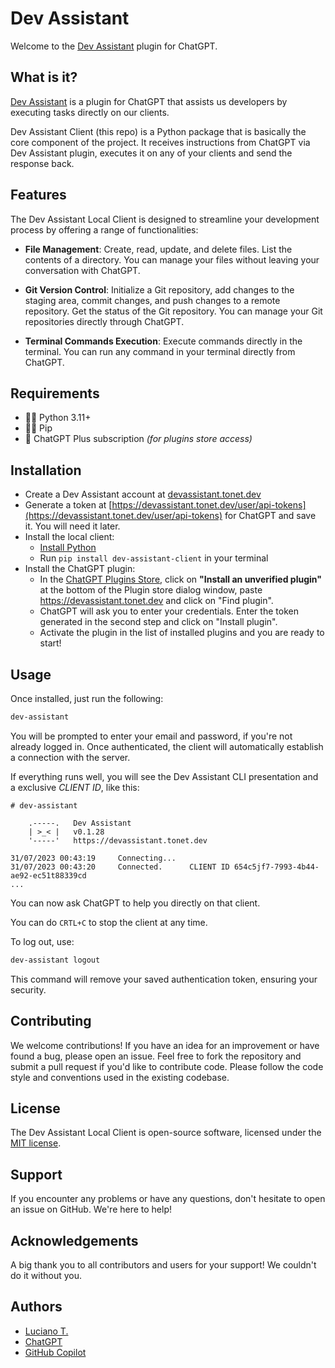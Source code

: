 # Dev Assistant

Welcome to the [Dev Assistant](https://devassistant.tonet.dev) plugin for ChatGPT.

## What is it?

[Dev Assistant](https://devassistant.tonet.dev) is a plugin for ChatGPT that assists us developers by executing tasks directly on our clients.

Dev Assistant Client (this repo) is a Python package that is basically the core component of the project. It receives instructions from ChatGPT via Dev Assistant plugin, executes it on any of your clients and send the response back.

## Features

The Dev Assistant Local Client is designed to streamline your development process by offering a range of functionalities:

- **File Management**: Create, read, update, and delete files. List the contents of a directory. You can manage your files without leaving your conversation with ChatGPT.

- **Git Version Control**: Initialize a Git repository, add changes to the staging area, commit changes, and push changes to a remote repository. Get the status of the Git repository. You can manage your Git repositories directly through ChatGPT.

- **Terminal Commands Execution**: Execute commands directly in the terminal. You can run any command in your terminal directly from ChatGPT.

## Requirements

- 👌🏼 Python 3.11+
- 👌🏼 Pip
- 💸 ChatGPT Plus subscription _(for plugins store access)_

## Installation

- Create a Dev Assistant account at [devassistant.tonet.dev](https://devassistant.tonet.dev)
- Generate a token at [https://devassistant.tonet.dev/user/api-tokens](https://devassistant.tonet.dev/user/api-tokens) for ChatGPT and save it. You will need it later.
- Install the local client:
  - [Install Python](https://www.python.org/downloads/)
  - Run `pip install dev-assistant-client` in your terminal
- Install the ChatGPT plugin:
  - In the [ChatGPT Plugins Store](https://chat.openai.com/plugins), click on **"Install an unverified plugin"** at the bottom of the Plugin store dialog window, paste <https://devassistant.tonet.dev> and click on "Find plugin".
  - ChatGPT will ask you to enter your credentials. Enter the token generated in the second step and click on "Install plugin".
  - Activate the plugin in the list of installed plugins and you are ready to start!

## Usage

Once installed, just run the following:

```bash
dev-assistant
```

You will be prompted to enter your email and password, if you're not already logged in. Once authenticated, the client will automatically establish a connection with the server.

If everything runs well, you will see the Dev Assistant CLI presentation and a exclusive _CLIENT ID_, like this:

```
# dev-assistant

    .-----.   Dev Assistant
    | >_< |   v0.1.28
    '-----'   https://devassistant.tonet.dev

31/07/2023 00:43:19     Connecting...
31/07/2023 00:43:20     Connected.      CLIENT ID 654c5jf7-7993-4b44-ae92-ec51t88339cd
...
```

You can now ask ChatGPT to help you directly on that client.

You can do `CRTL+C` to stop the client at any time.

To log out, use:

```bash
dev-assistant logout
```

This command will remove your saved authentication token, ensuring your security.

## Contributing

We welcome contributions! If you have an idea for an improvement or have found a bug, please open an issue. Feel free to fork the repository and submit a pull request if you'd like to contribute code. Please follow the code style and conventions used in the existing codebase.

## License

The Dev Assistant Local Client is open-source software, licensed under the [MIT license](LICENSE).

## Support

If you encounter any problems or have any questions, don't hesitate to open an issue on GitHub. We're here to help!

## Acknowledgements

A big thank you to all contributors and users for your support! We couldn't do it without you.

## Authors

- [Luciano T.](https://github.com/lucianotonet)
- [ChatGPT](https://chat.openai.com/)
- [GitHub Copilot](https://copilot.github.com/)
